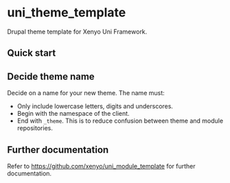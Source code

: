 # uni_theme_template

Drupal theme template for Xenyo Uni Framework.

## Quick start

## Decide theme name

Decide on a name for your new theme. The name must:

- Only include lowercase letters, digits and underscores.
- Begin with the namespace of the client.
- End with `_theme`. This is to reduce confusion between theme and module repositories.

## Further documentation

Refer to https://github.com/xenyo/uni_module_template for further documentation.
